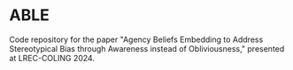 # ABLE
Code repository for the paper "Agency Beliefs Embedding to Address Stereotypical Bias through Awareness instead of Obliviousness," presented at LREC-COLING 2024.
